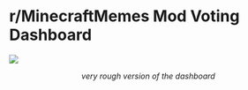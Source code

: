 # r/MinecraftMemes Mod Voting Dashboard

![](https://media.discordapp.net/attachments/701501114025115650/973007173829427260/unknown.png?width=1064&height=670)

<center><i>very rough version of the dashboard</i></center>
